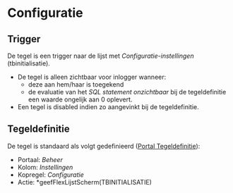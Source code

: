 # Configuratie

## Trigger

De tegel is een trigger naar de lijst met *Configuratie-instellingen* (tbinitialisatie).

  - De tegel is alleen zichtbaar voor inlogger wanneer:
    - deze aan hem/haar is toegekend
    - de evaluatie van het *SQL statement onzichtbaar* bij de tegeldefinitie een waarde ongelijk aan 0 oplevert.
  - Een tegel is disabled indien zo aangevinkt bij de tegeldefinitie.

## Tegeldefinitie

De tegel is standaard als volgt gedefinieerd ([Portal Tegeldefinitie](/docs/instellen_inrichten/portaldefinitie/portal_tegel.md)):

  -  Portaal: *Beheer*
  -  Kolom: *Instellingen*
  -  Kopregel: *Configuratie*
  -  Actie: *geefFlexLijstScherm(TBINITIALISATIE)

